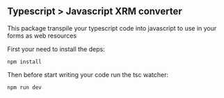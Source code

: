 ## Typescript > Javascript XRM converter

This package transpile your typescript code into javascript to use in your forms as web resources

First your need to install the deps:

`npm install`

Then before start writing your code run the tsc watcher:

`npm run dev`